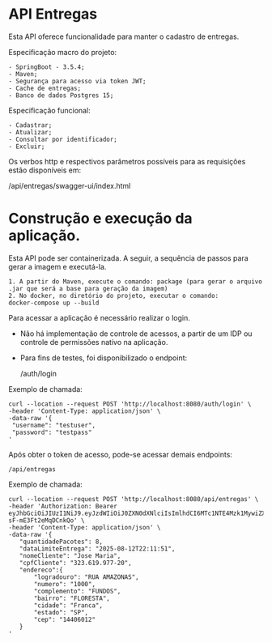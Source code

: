 # API Entregas

Esta API oferece funcionalidade para manter o cadastro de entregas.

Especificação macro do projeto:

    - SpringBoot - 3.5.4;
    - Maven;
    - Segurança para acesso via token JWT;
    - Cache de entregas;
    - Banco de dados Postgres 15;
    
Especificação funcional:

	- Cadastrar;
	- Atualizar;
	- Consultar por identificador;
	- Excluir;
	
Os verbos http e respectivos parâmetros possíveis para as requisições estão disponíveis em:

/api/entregas/swagger-ui/index.html
 
# Construção e execução da aplicação.
 
 Esta API pode ser containerizada. A seguir, a sequência de passos para gerar a imagem e executá-la.
 
	1. A partir do Maven, execute o comando: package (para gerar o arquivo .jar que será a base para geração da imagem)
	2. No docker, no diretório do projeto, executar o comando:
	docker-compose up --build
	
 Para acessar a aplicação é necessário realizar o login. 
 
 * Não há implementação de controle de acessos, a partir de um IDP ou controle de permissões nativo na aplicação.
 * Para fins de testes, foi disponibilizado o endpoint:
 
    /auth/login
 
 Exemplo de chamada:
 
    curl --location --request POST 'http://localhost:8080/auth/login' \
    -header 'Content-Type: application/json' \
    -data-raw '{
     "username": "testuser",
     "password": "testpass"
    '
	
Após obter o token de acesso, pode-se acessar demais endpoints:
 
    /api/entregas
 
 Exemplo de chamada:
 
    curl --location --request POST 'http://localhost:8080/api/entregas' \
    -header 'Authorization: Bearer eyJhbGciOiJIUzI1NiJ9.eyJzdWIiOiJ0ZXN0dXNlciIsImlhdCI6MTc1NTE4Mzk1MywiZXhwIjoxNzU1MjcwMzUzfQ.QylHtQdv9gXhzXqaeW33kLF0-sF-mE3Ft2eMqDCnkQo' \
    -header 'Content-Type: application/json' \
    -data-raw '{
       "quantidadePacotes": 8,
       "dataLimiteEntrega": "2025-08-12T22:11:51",
       "nomeCliente": "Jose Maria",
       "cpfCliente": "323.619.977-20",
       "endereco":{
           "logradouro": "RUA AMAZONAS",
           "numero": "1000",
           "complemento": "FUNDOS",
           "bairro": "FLORESTA",
           "cidade": "Franca",
           "estado": "SP",
           "cep": "14406012"
       }
    '
 
	